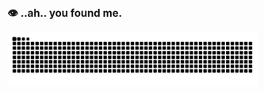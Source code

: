 ## 👁️ ..ah.. you found me.

<picture>
  <source media="(prefers-color-scheme: dark)" srcset="https://raw.githubusercontent.com/onjin/onjin/output/github-contribution-grid-snake-dark.svg" />
  <source media="(prefers-color-scheme: light)" srcset="https://raw.githubusercontent.com/onjin/onjin/output/github-contribution-grid-snake.svg" />
  <img alt="github-snake" src="https://raw.githubusercontent.com/onjin/onjin/output/github-contribution-grid-snake.svg" />
</picture>

<!--
**QuantumLibet/QuantumLibet** is a ✨ _special_ ✨ repository because its `README.md` (this file) appears on your GitHub profile.

Here are some ideas to get you started:

- 🔭 I’m currently working on ...
- 🌱 I’m currently learning ...
- 👯 I’m looking to collaborate on ...
- 🤔 I’m looking for help with ...
- 💬 Ask me about ...
- 📫 How to reach me: ...
- 😄 Pronouns: ...
- ⚡ Fun fact: ...
-->
